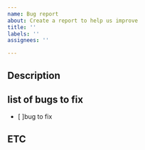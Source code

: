 ```yaml
---
name: Bug report
about: Create a report to help us improve
title: ''
labels: ''
assignees: ''

---
```


## Description
<!-- 설명을 작성하시요. -->
## list of bugs to fix
- [ ]bug to fix
## ETC
